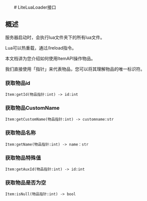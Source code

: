 　　# LiteLuaLoader接口

## 概述

服务器启动时，会执行lua文件夹下的所有lua文件。

Lua可以热重载，通过/lreload指令。

本文档讲为您介绍如何使用ItemAPI操作物品。

我们直接使用「指针」来代表物品，您可以将其理解物品的唯一标识符。
　　
### **获取物品id**  </br>
`Item:getId(物品指针:int) -> id:int`

### **获取物品CustomName**  </br>
`Item:getCustomName(物品指针:int) -> customname:str`

### **获取物品名称**  </br>
`Item:getName(物品指针:int) -> name：str`

### **获取物品特殊值**  </br>
`Item:getAuxId(物品指针:int) -> id:int`

### **获取物品是否为空**  </br>
`Item:isNull(物品指针:int) -> bool`